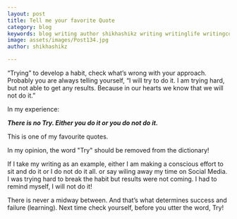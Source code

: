 ```yaml
---
layout: post
title: Tell me your favorite Quote
category: blog
keywords: blog writing author shikhashikz writing writinglife writingcommunity dailyblogpost dailyblogpostchallenge quote
image: assets/images/Post134.jpg
author: shikhashikz

---
```

“Trying” to develop a habit, check what’s wrong with your approach. Probably you are always telling yourself, “I will try to do it. I am trying hard, but not able to get any results. Because in our hearts we know that we will not do it.”

In my experience:

***There is no Try. Either you do it or you do not do it.***

This is one of my favourite quotes. 

In my opinion, the word "Try" should be removed from the dictionary!

If I take my writing as an example, either I am making a conscious effort to sit and do it or I do not do it all. or say wiling away my time on Social Media. I was trying hard to break the habit but results were not coming. I had to remind myself, I will not do it! 

There is never a midway between. And that’s what determines success and failure (learning). Next time check yourself, before you utter the word, Try!



